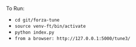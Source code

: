 To Run:
* ``` cd git/forza-tune ```
* ``` source venv-ft/bin/activate ```
* ``` python index.py ```
* ``` from a browser: http://127.0.0.1:5000/tune3/ ```